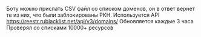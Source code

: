 Боту можно прислать CSV файл со списком доменов, он в ответ вернет те из них, что были заблокированы РКН.
Используется API https://reestr.rublacklist.net/api/v3/domains/ Обновляется каждые 3 часа
Проверял со списками 10000+ ресурсов
